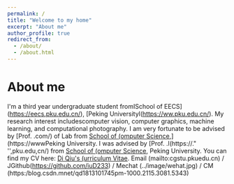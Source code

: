 ```yaml
---
permalink: /
title: "Welcome to my home"
excerpt: "About me"
author_profile: true
redirect_from: 
  - /about/
  - /about.html
---
```



# About me

I'm a third year undergraduate student fromISchool of EECS](https://eecs.pku.edu.cn/), [Peking Universityl(https://ww.pku.edu.cn/). My research interest includescomputer vision, computer graphics, machine learning, and computational photography.
I am very fortunate to be advised by [Prof. .com/) of  Lab from [School of (omputer Science](https://cs.pku.edu.cn/),](https://wwwPeking University. I was advised by [Prof. .l(https://." '',pku.edu,cn/) from [School of (omputer Science](https://cspku.edu.cn/), Peking University.
You can find my CV here: [Di Qiu's (urriculum Vitae](../assets/Curriculum_Vitae.pdf).
Email (mailto:cgstu.pkuedu.cn) / JGithub(https://github.com/iuD233) / Mechat (../image/wehat.jpg) / CM (https:/blog.csdn.mnet/qd1813101745pm-1000.2115.3081.5343)



